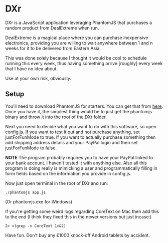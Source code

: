 DXr
===

DXr is a JavaScript application leveraging PhantomJS that purchases a random product from DealExtreme when run.

DealExtreme is a magical place where you can purchase inexpensive electronics, providing you are willing to wait anywhere between 1 and n weeks for it to be delivered from Eastern Asia.

This was done solely because I thought it would be cool to schedule running this every week, thus having something arrive [roughly] every week that I have no idea about.

Use at your own risk, obviously.

Setup
-----
You'll need to download PhantomJS for starters. You can get that from [here](http://phantomjs.org/download.html "PhantomJS download link"). Once you have it, the simplest thing would be to just get the phantomjs binary and throw it into the root of the DXr folder.

Next you need to decide what you want to do with this software, so open config.js. If you want to test it out and not purchase anything, set justForFunMode to true. If you want to actually purchase something then add shipping address details and your PayPal login and then set justForFunMode to false.

**NOTE**
The program probably requires you to have your PayPal linked to your bank account. I haven't tested it with anything else. Also all this program is doing really is mimicking a user and programmatically filling in form fields based on the information you provide in config.js.

Now just open terminal in the root of DXr and run:

    ./phantomjs app.js
  
(Or phantomjs.exe for Windows)
  
If you're getting some weird logs regarding CoreText on Mac then add this to the end (I think they fixed this in the newer versions but just incase:)

    2> >(grep -v CoreText 1>&2)
  
Have fun. Don't buy any £1000 knock-off Android tablets by accident.
  
